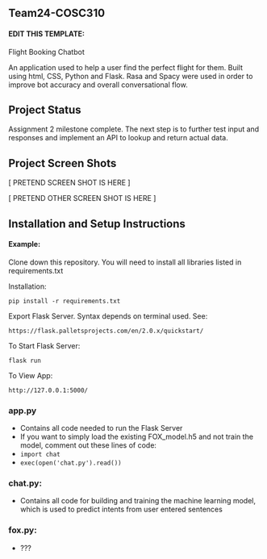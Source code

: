 ## Team24-COSC310

#### EDIT THIS TEMPLATE:

Flight Booking Chatbot 

An application used to help a user find the perfect flight for them.
Built using html, CSS, Python and Flask.
Rasa and Spacy were used in order to improve bot accuracy and overall conversational flow.


## Project Status
Assignment 2 milestone complete. The next step is to further test input and responses and implement an API to lookup and return actual data.


## Project Screen Shots

[ PRETEND SCREEN SHOT IS HERE ]

[ PRETEND OTHER SCREEN SHOT IS HERE ]


## Installation and Setup Instructions

#### Example:  

Clone down this repository. You will need to install all libraries listed in requirements.txt

Installation:

`pip install -r requirements.txt`  

Export Flask Server. Syntax depends on terminal used. See:  

`https://flask.palletsprojects.com/en/2.0.x/quickstart/`  

To Start Flask Server:

`flask run`  

To View App:

`http://127.0.0.1:5000/`  

### app.py

  - Contains all code needed to run the Flask Server
  - If you want to simply load the existing FOX_model.h5 and not train the model, comment out these lines of code:
  - `import chat`  
  - `exec(open('chat.py').read())`  
 

### chat.py:  

  - Contains all code for building and training the machine learning model, which is used to predict intents from user entered sentences



### fox.py:  

  - ???